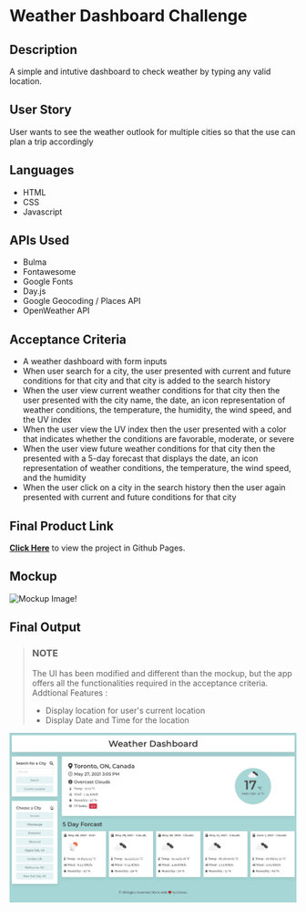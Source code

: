# Weather Dashboard Challenge

## Description
A simple and intutive dashboard to check weather by typing any valid location.

## User Story
User wants to see the weather outlook for multiple cities so that the use can plan a trip accordingly

## Languages
- HTML
- CSS
- Javascript

## APIs Used
- Bulma 
- Fontawesome
- Google Fonts
- Day.js
- Google Geocoding / Places API
- OpenWeather API

## Acceptance Criteria
- A weather dashboard with form inputs
- When user search for a city, the user presented with current and future conditions for that city and that city is added to the search history
- When the user view current weather conditions for that city then the user presented with the city name, the date, an icon representation of weather conditions, the temperature, the humidity, the wind speed, and the UV index
- When the user view the UV index then the user presented with a color that indicates whether the conditions are favorable, moderate, or severe
- When the user view future weather conditions for that city then the presented with a 5-day forecast that displays the date, an icon representation of weather conditions, the temperature, the wind speed, and the humidity
- When the user click on a city in the search history then the user again presented with current and future conditions for that city

## Final Product Link
[**Click Here**](https://pravton.github.io/weather-dashboard/) to view the project in Github Pages.

## Mockup
![Mockup Image!](./assets/images/mockup.gif "Mockup")

## Final Output
>### NOTE
>The UI has been modified and different than the mockup, but the app offers all the functionalities required in the acceptance criteria.
> Addtional Features : 
> - Display location for user's current location
> - Display Date and Time for the location

![Final Output Of The Website!](./assets/images/final-product.jpg "Final Output Of The Website")